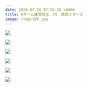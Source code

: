 ```yaml
---
date: 2024-07-28 07:55:28 +0000
title: Aチーム練習試合　VS　南部スターズ
image: /img/189.jpg
---
```

![](/img/190.jpg)

![](/img/191.jpg)

![](/img/192.jpg)

![](/img/193.jpg)

![](/img/194.jpg)

![](/img/195.jpg)
